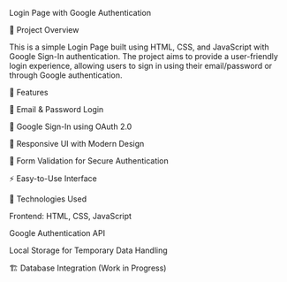 Login Page with Google Authentication

📌 Project Overview

This is a simple Login Page built using HTML, CSS, and JavaScript with Google Sign-In authentication. The project aims to provide a user-friendly login experience, allowing users to sign in using their email/password or through Google authentication.

🚀 Features

📧 Email & Password Login

🔐 Google Sign-In using OAuth 2.0

🎨 Responsive UI with Modern Design

🔄 Form Validation for Secure Authentication

⚡ Easy-to-Use Interface

🔧 Technologies Used

Frontend: HTML, CSS, JavaScript

Google Authentication API

Local Storage for Temporary Data Handling

🏗️ Database Integration (Work in Progress)